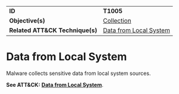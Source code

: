 |||
|---------|------------------------|
|**ID**|**T1005**|
|**Objective(s)**|[Collection](https://github.com/MAECProject/malware-behaviors/tree/master/collection)|
|**Related ATT&CK Technique(s)**|[Data from Local System](https://attack.mitre.org/techniques/T1005/)|

Data from Local System
======================
Malware collects sensitive data from local system sources.

**See ATT&CK:** [**Data from Local System**](https://attack.mitre.org/techniques/T1005/).